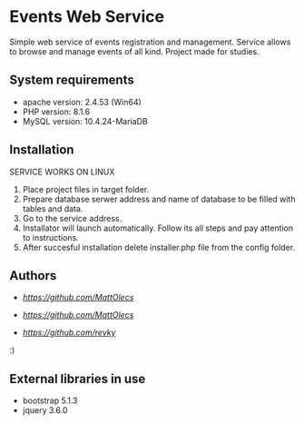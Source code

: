 # Events Web Service
Simple web service of events registration and management. Service allows to browse and manage events of all kind. Project made for studies.

## System requirements
* apache version:   2.4.53 (Win64)
* PHP version:      8.1.6
* MySQL version:    10.4.24-MariaDB

## Installation
SERVICE WORKS ON LINUX 

1. Place project files in target folder.
2. Prepare database serwer address and name of database to be filled with tables and data.
3. Go to the service address.
4. Installator will launch automatically. Follow its all steps and pay attention to instructions.
5. After succesful installation delete installer.php file from the config folder.

## Authors
* *https://github.com/MattOlecs*

* *https://github.com/MattOlecs*

* *https://github.com/revky*


 :)

 
## External libraries in use
* bootstrap 5.1.3
* jquery 3.6.0